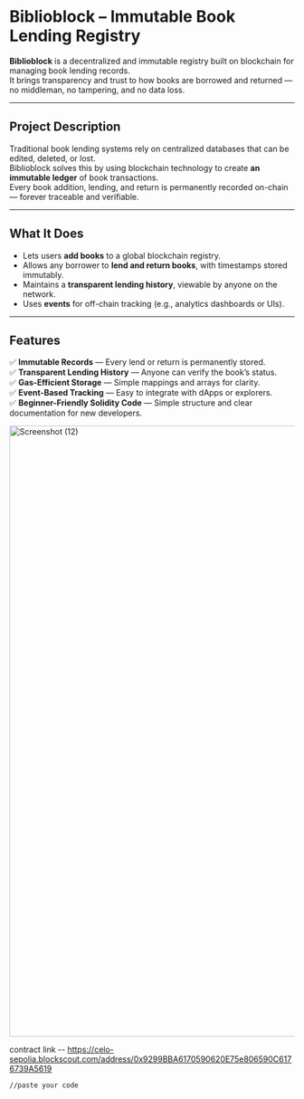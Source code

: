 # Biblioblock – Immutable Book Lending Registry

**Biblioblock** is a decentralized and immutable registry built on blockchain for managing book lending records.  
It brings transparency and trust to how books are borrowed and returned — no middleman, no tampering, and no data loss.

---

##  Project Description

Traditional book lending systems rely on centralized databases that can be edited, deleted, or lost.  
Biblioblock solves this by using blockchain technology to create **an immutable ledger** of book transactions.  
Every book addition, lending, and return is permanently recorded on-chain — forever traceable and verifiable.

---

##  What It Does

- Lets users **add books** to a global blockchain registry.  
- Allows any borrower to **lend and return books**, with timestamps stored immutably.  
- Maintains a **transparent lending history**, viewable by anyone on the network.  
- Uses **events** for off-chain tracking (e.g., analytics dashboards or UIs).

---

##  Features

✅ **Immutable Records** — Every lend or return is permanently stored.  
✅ **Transparent Lending History** — Anyone can verify the book’s status.  
✅ **Gas-Efficient Storage** — Simple mappings and arrays for clarity.  
✅ **Event-Based Tracking** — Easy to integrate with dApps or explorers.  
✅ **Beginner-Friendly Solidity Code** — Simple structure and clear documentation for new developers.  

<img width="1920" height="1080" alt="Screenshot (12)" src="https://github.com/user-attachments/assets/7bf3bab8-a909-4b3a-8f16-27f144699338" />






contract link -- https://celo-sepolia.blockscout.com/address/0x9299BBA6170590620E75e806590C6176739A5619


```solidity
//paste your code
